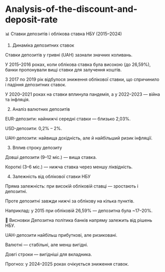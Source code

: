 # Analysis-of-the-discount-and-deposit-rate
📊 Ставки депозитів і облікова ставка НБУ (2015–2024)
1. Динаміка депозитних ставок

Ставки депозитів у гривні (UAH) зазнали значних коливань.

У 2015–2016 роках, коли облікова ставка була високою (до 26,59%), банки пропонували вищі ставки для залучення коштів.

З 2017 по 2019 рік відбулося зниження облікової ставки, що спричинило і падіння депозитних ставок.

У 2020–2021 роках на ставки вплинула пандемія, а у 2022–2023 — війна та інфляція.

2. Аналіз валютних депозитів

EUR-депозити: найнижчі середні ставки — близько 2,03%.

USD-депозити: 0,2% – 2%.

UAH-депозити: найвища дохідність, але й найбільший ризик інфляції.

3. Вплив строку депозиту

Довші депозити (9–12 міс.) — вища ставка.

Короткі (3–6 міс.) — нижча ставка через меншу ліквідність.

4. Залежність від облікової ставки НБУ

Пряма залежність: при високій обліковій ставці — зростають і депозитні.

Проте депозитні завжди нижчі за облікову на кілька пунктів.

Наприклад: у 2015 при обліковій 26,59% — депозитна була ~17–20%.

🧠 Висновки
Депозитна політика банків напряму залежить від рішень НБУ.

UAH-депозити найбільш прибуткові, але ризиковані.

Валютні — стабільні, але менш вигідні.

Довгі строки — вигідніші для вкладника.

Прогноз: у 2024–2025 роках очікується зниження ставок.
